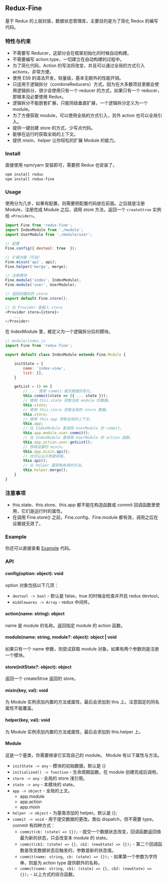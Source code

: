 
## Redux-Fine
基于 Redux 的上层封装，数据状态管理库，主要目的是为了简化 Redux 的编写代码。

### 特性与约束
- 不需要写 Reducer，这部分会在框架初始化的时候自动构建。
- 不需要编写 action.type，一切建立在自动构建的过程中。
- 为了简化代码，Action 的写法将改变，并且可以通过全局的方式引入 actions，非常方便。
- 使用 ES6 的语法开发，轻量级，基本无额外的性能开销。
- 只适用于逻辑拆分（combineReducers）方式。因为在大多数项目里都会使用逻辑拆分，很少会使用只有一个 reducer 的方式，如果只有一个 reducer，那根本没必要使用 Redux。
- 逻辑拆分不能嵌套扩展，只能同级垂直扩展，一个逻辑拆分定义为一个 module。
- 为了方便获取 module，可以使用全局的方式引入，另外 action 也可以全局引入。
- 提供一键创建 store 的方式，少写点代码。
- 能够在运行时获取全局的上下文。
- 提供 mixin、helper 让你轻松的扩展 Module 的能力。

### Install
直接使用 npm/yarn 安装即可，需要把 Redux 也安装了。

```bash
npm install redux
npm install redux-fine
```

### Usage
使用分为几步，如果有配置，则需要把配置代码放在前面。之后就是注册 Module，注册完成 Module 之后，调用 store 方法，返回一个 `createStroe` 实例给 `<Provider>`。

```js
import Fine from 'redux-fine';
import IndexModule from './module';
import UserModule from './module/user';

// 配置
Fine.config({ devtool: true  });

// 扩展功能（可选）
Fine.mixin('api', api);
Fine.helper('merge', merge);

// 注册模块
Fine.module('index', IndexModule);
Fine.module('user', UserModule);

// 返回创建后的 store
export default Fine.store();

// 在 Provider 里载入 store
<Provider store={store}>
    ...
</Provider>
```

在 IndexModule 里，被定义为一个逻辑拆分后的模块。

```js
// module/index.js
import Fine from 'redux-fine';

export default class IndexModule extends Fine.Module {

    initState = {
        name: 'index-view',
        list: [],
    }

    getList = () => {
        // ... 使用 commit 提交数据的变化。
        this.commit(state => ({ ... state }));
        // 使用 this.state 获取当前 module 的数据。
        this.state;
        // 使用 this.store 获取全局的 store 数据。
        this.store;
        // 使用 this.app 获取全局的上下文。
        this.app;
        // 在 IndexModule 里调用 UserModule 的 commit。
        this.app.module.user.commit();
        // 在 IndexModule 里调用 UserModule 的 action 函数。
        this.app.action.user.getList();
        // 获取设置的 mixin。
        this.app.mixin.api();
        // 也可以从示例里获取。
        this.api();
        // 从 helper 里获取有用的方法。
        this.helper.merge();
    }
}
```

### 注意事项

- this.state、this.store、this.app 都不能在构造函数或 commit 回调函数里使用，它们是运行时的属性。
- 在调用 Fine.store() 之前，Fine.config、Fine.module 都有效，调用之后在设置就无效了。

### Example
你还可以直接查看 [Example](https://github.com/Lizhooh/redux-fine/tree/master/example) 代码。

### API

#### config(option: object): void
option 对象包括以下几项：
- `devtool -> bool` - 默认是 false，true 的时候会检查并开启 redux devtool。
- `middlewares -> Array` - redux 中间件。

#### action(name: string): object
name 是 module 的名称。返回指定 module 的 action 函数。

#### module(name: string, module?: object): object | void
如果只有一个 name 参数，则尝试获取 module 对象。如果有两个参数则是注册一个模块。

#### store(initState?: object): object
返回一个 createStroe 返回的 store。

#### mixin(key, val): void
为 Module 实例添加内置的方法或属性，最后会添加到 this 上。注意固定的同名属性不能覆盖。

#### helper(key, val): void
为 Module 实例添加内置的方法或属性，最后会添加到 this.helper 上。

#### Module
这是一个基类，你需要继承它实现自己的 module。 Module 有以下属性与方法。
- `initState -> any` - 模块的初始数据，默认是 {}
- `initialized() -> function` - 生命周期函数，在 module 创建完成后调用。
- `store -> any` - 全局的 store 浅引用。
- `state -> any` - 本模块的 state。
- `app -> object` - 全局的上文。
    - app.module
    - app.action
    - app.mixin
- `helper -> object` - 为基类添加的 helper。默认是 {};
- `commit -> void` - 用于提交数据的更改。类似 dispatch，但不需要 type。
    commit 有四种方式：
    - `commit(cb: (state) => {});` - 提交一个数据状态改变，回调函数返回值最为新的状态，只会改变本 module 的 state。
    - `commit(cb1: (state) => {}, cb2: (newState) => {});` - 第二个回调函数是改变数据状态后触发的，参数是新的状态值。
    - `commit(name: string, cb: (state) => {});` - 如果第一个参数为字符串，则是为 action type 提供额外的名称。
    - `commit(name: string, cb1: (state) => {}, cb2: (newState) => {});` - 以上方式的综合函数。

